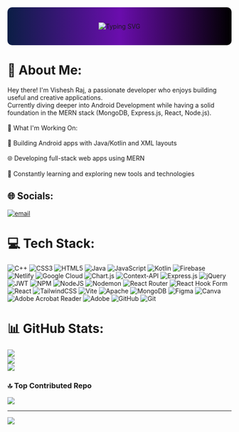 <div align="center" style="background: linear-gradient(to right, #0b1e45, #6a0dad, #000000); padding: 20px; border-radius: 10px;">
  <p align="center">
    <img src="https://readme-typing-svg.herokuapp.com?font=Fira+Code&size=26&pause=1000&color=00BFFF&center=true&vCenter=true&width=1000&lines=⏳+Welcome+to+my+GitHub+space!+⏳;⏳+Hey+there!+I'm+Vishesh+Raj+%F0%9F%91%8B+⏳;⏳+Passionate+Developer+%F0%9F%94%A5+⏳;⏳+MERN+%2B+Android+App+Craftsman+%F0%9F%93%B1+⏳;⏳+I+love+solving+real-world+problems+%F0%9F%94%A1+⏳;⏳+Let’s+turn+ideas+into+reality+%F0%9F%8C%9F+⏳;⏳+Every+line+of+code+tells+a+story+%F0%9F%93%9A+⏳;⏳+Let’s+connect+and+create+magic+%F0%9F%A4%AA+⏳" alt="Typing SVG" />
  </p>
</div>


# 💫 About Me:
Hey there! I'm Vishesh Raj, a passionate developer who enjoys building useful and creative applications.<br>Currently diving deeper into Android Development while having a solid foundation in the MERN stack (MongoDB, Express.js, React, Node.js).<br><br>🚀 What I'm Working On:<br><br>🤖 Building Android apps with Java/Kotlin and XML layouts<br><br>🌐 Developing full-stack web apps using MERN<br><br>🧠 Constantly learning and exploring new tools and technologies


## 🌐 Socials:
[![email](https://img.shields.io/badge/Email-D14836?logo=gmail&logoColor=white)](mailto:visheshrajput47@gmail.com) 

# 💻 Tech Stack:
![C++](https://img.shields.io/badge/c++-%2300599C.svg?style=for-the-badge&logo=c%2B%2B&logoColor=white) ![CSS3](https://img.shields.io/badge/css3-%231572B6.svg?style=for-the-badge&logo=css3&logoColor=white) ![HTML5](https://img.shields.io/badge/html5-%23E34F26.svg?style=for-the-badge&logo=html5&logoColor=white) ![Java](https://img.shields.io/badge/java-%23ED8B00.svg?style=for-the-badge&logo=openjdk&logoColor=white) ![JavaScript](https://img.shields.io/badge/javascript-%23323330.svg?style=for-the-badge&logo=javascript&logoColor=%23F7DF1E) ![Kotlin](https://img.shields.io/badge/kotlin-%237F52FF.svg?style=for-the-badge&logo=kotlin&logoColor=white) ![Firebase](https://img.shields.io/badge/firebase-%23039BE5.svg?style=for-the-badge&logo=firebase) ![Netlify](https://img.shields.io/badge/netlify-%23000000.svg?style=for-the-badge&logo=netlify&logoColor=#00C7B7) ![Google Cloud](https://img.shields.io/badge/GoogleCloud-%234285F4.svg?style=for-the-badge&logo=google-cloud&logoColor=white) ![Chart.js](https://img.shields.io/badge/chart.js-F5788D.svg?style=for-the-badge&logo=chart.js&logoColor=white) ![Context-API](https://img.shields.io/badge/Context--Api-000000?style=for-the-badge&logo=react) ![Express.js](https://img.shields.io/badge/express.js-%23404d59.svg?style=for-the-badge&logo=express&logoColor=%2361DAFB) ![jQuery](https://img.shields.io/badge/jquery-%230769AD.svg?style=for-the-badge&logo=jquery&logoColor=white) ![JWT](https://img.shields.io/badge/JWT-black?style=for-the-badge&logo=JSON%20web%20tokens) ![NPM](https://img.shields.io/badge/NPM-%23CB3837.svg?style=for-the-badge&logo=npm&logoColor=white) ![NodeJS](https://img.shields.io/badge/node.js-6DA55F?style=for-the-badge&logo=node.js&logoColor=white) ![Nodemon](https://img.shields.io/badge/NODEMON-%23323330.svg?style=for-the-badge&logo=nodemon&logoColor=%BBDEAD) ![React Router](https://img.shields.io/badge/React_Router-CA4245?style=for-the-badge&logo=react-router&logoColor=white) ![React Hook Form](https://img.shields.io/badge/React%20Hook%20Form-%23EC5990.svg?style=for-the-badge&logo=reacthookform&logoColor=white) ![React](https://img.shields.io/badge/react-%2320232a.svg?style=for-the-badge&logo=react&logoColor=%2361DAFB) ![TailwindCSS](https://img.shields.io/badge/tailwindcss-%2338B2AC.svg?style=for-the-badge&logo=tailwind-css&logoColor=white) ![Vite](https://img.shields.io/badge/vite-%23646CFF.svg?style=for-the-badge&logo=vite&logoColor=white) ![Apache](https://img.shields.io/badge/apache-%23D42029.svg?style=for-the-badge&logo=apache&logoColor=white) ![MongoDB](https://img.shields.io/badge/MongoDB-%234ea94b.svg?style=for-the-badge&logo=mongodb&logoColor=white) ![Figma](https://img.shields.io/badge/figma-%23F24E1E.svg?style=for-the-badge&logo=figma&logoColor=white) ![Canva](https://img.shields.io/badge/Canva-%2300C4CC.svg?style=for-the-badge&logo=Canva&logoColor=white) ![Adobe Acrobat Reader](https://img.shields.io/badge/Adobe%20Acrobat%20Reader-EC1C24.svg?style=for-the-badge&logo=Adobe%20Acrobat%20Reader&logoColor=white) ![Adobe](https://img.shields.io/badge/adobe-%23FF0000.svg?style=for-the-badge&logo=adobe&logoColor=white) ![GitHub](https://img.shields.io/badge/github-%23121011.svg?style=for-the-badge&logo=github&logoColor=white) ![Git](https://img.shields.io/badge/git-%23F05033.svg?style=for-the-badge&logo=git&logoColor=white)
# 📊 GitHub Stats:
![](https://github-readme-stats.vercel.app/api?username=9520140503&theme=dark&hide_border=false&include_all_commits=true&count_private=true)<br/>
![](https://nirzak-streak-stats.vercel.app/?user=9520140503&theme=dark&hide_border=false)<br/>
![](https://github-readme-stats.vercel.app/api/top-langs/?username=9520140503&theme=dark&hide_border=false&include_all_commits=true&count_private=true&layout=compact)

### 🔝 Top Contributed Repo
![](https://github-contributor-stats.vercel.app/api?username=9520140503&limit=5&theme=dark&combine_all_yearly_contributions=true)

---
[![](https://visitcount.itsvg.in/api?id=9520140503&icon=0&color=0)](https://visitcount.itsvg.in)

<!-- Proudly created with GPRM ( https://gprm.itsvg.in ) -->
